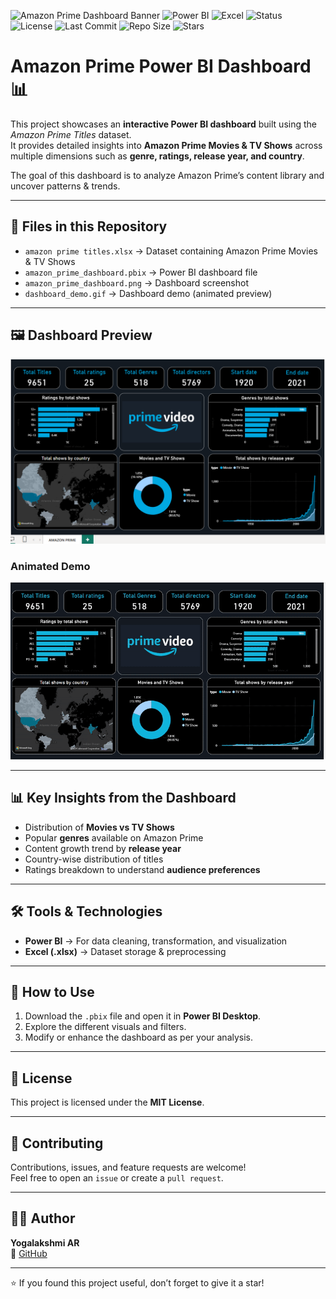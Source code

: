 ![Amazon Prime Dashboard Banner](./amazon-prime-powerbi-dashboard-banner.png)
![Power BI](https://img.shields.io/badge/Tool-PowerBI-yellow)
![Excel](https://img.shields.io/badge/Data-Excel-green)
![Status](https://img.shields.io/badge/Project-Completed-brightgreen)
![License](https://img.shields.io/badge/License-MIT-blue)
![Last Commit](https://img.shields.io/github/last-commit/YOGA-AR/amazon-prime-powerbi-dashboard)
![Repo Size](https://img.shields.io/github/repo-size/YOGA-AR/amazon-prime-powerbi-dashboard)
![Stars](https://img.shields.io/github/stars/YOGA-AR/amazon-prime-powerbi-dashboard?style=social)


# Amazon Prime Power BI Dashboard 📊

This project showcases an **interactive Power BI dashboard** built using the *Amazon Prime Titles* dataset.  
It provides detailed insights into **Amazon Prime Movies & TV Shows** across multiple dimensions such as **genre, ratings, release year, and country**.  

The goal of this dashboard is to analyze Amazon Prime’s content library and uncover patterns & trends.

---

## 📂 Files in this Repository
- `amazon prime titles.xlsx` → Dataset containing Amazon Prime Movies & TV Shows  
- `amazon_prime_dashboard.pbix` → Power BI dashboard file  
- `amazon_prime_dashboard.png` → Dashboard screenshot  
- `dashboard_demo.gif` → Dashboard demo (animated preview)  

---

## 🖼 Dashboard Preview
![Amazon Prime Dashboard](amazon_prime_dashboard.png)

### Animated Demo  
![Dashboard Demo](dashboard_demo.gif) 

---

## 📊 Key Insights from the Dashboard
- Distribution of **Movies vs TV Shows**  
- Popular **genres** available on Amazon Prime  
- Content growth trend by **release year**  
- Country-wise distribution of titles  
- Ratings breakdown to understand **audience preferences**  

---

## 🛠 Tools & Technologies
- **Power BI** → For data cleaning, transformation, and visualization  
- **Excel (.xlsx)** → Dataset storage & preprocessing  

---

## 🚀 How to Use
1. Download the `.pbix` file and open it in **Power BI Desktop**.  
2. Explore the different visuals and filters.  
3. Modify or enhance the dashboard as per your analysis.  

---

## 📜 License
This project is licensed under the **MIT License**.  

---

## 🤝 Contributing  
Contributions, issues, and feature requests are welcome!  
Feel free to open an `issue` or create a `pull request`.  

---

## 👩‍💻 Author  
**Yogalakshmi AR**  
🔗 [GitHub](https://github.com/YOGA-AR)  

---

⭐ If you found this project useful, don’t forget to give it a star!  
